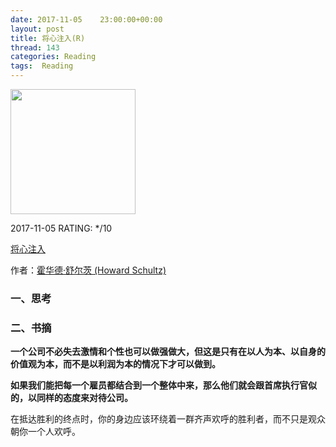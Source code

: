 ```yaml
---
date: 2017-11-05    23:00:00+00:00
layout: post
title: 将心注入(R)
thread: 143
categories: Reading
tags:  Reading
---
```




<img src="https://images-cn.ssl-images-amazon.com/images/I/91sVgdT4S4L.jpg" width="200" />



2017-11-05 RATING:  */10



[将心注入](https://www.amazon.cn/dp/B011MRSRKO)



作者：[霍华德·舒尔茨 (Howard Schultz)](https://www.amazon.cn/s/ref=dp_byline_sr_book_1?ie=UTF8&field-author=%E9%9C%8D%E5%8D%8E%E5%BE%B7%C2%B7%E8%88%92%E5%B0%94%E8%8C%A8+%28Howard+Schultz%29&search-alias=books)



### 一、思考





### 二、书摘



**一个公司不必失去激情和个性也可以做强做大，但这是只有在以人为本、以自身的价值观为本，而不是以利润为本的情况下才可以做到。**



**如果我们能把每一个雇员都结合到一个整体中来，那么他们就会跟首席执行官似的，以同样的态度来对待公司。**



在抵达胜利的终点时，你的身边应该环绕着一群齐声欢呼的胜利者，而不只是观众朝你一个人欢呼。

























































































